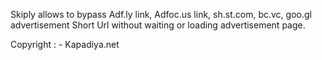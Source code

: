 Skiply allows to bypass Adf.ly link, Adfoc.us link, sh.st.com, bc.vc, goo.gl advertisement Short Url without waiting or loading advertisement page.

Copyright : - Kapadiya.net
